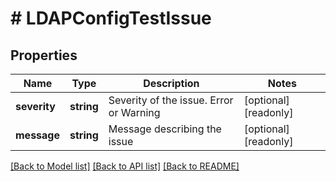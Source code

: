 # # LDAPConfigTestIssue

## Properties

Name | Type | Description | Notes
------------ | ------------- | ------------- | -------------
**severity** | **string** | Severity of the issue. Error or Warning | [optional] [readonly]
**message** | **string** | Message describing the issue | [optional] [readonly]

[[Back to Model list]](../../README.md#models) [[Back to API list]](../../README.md#endpoints) [[Back to README]](../../README.md)
